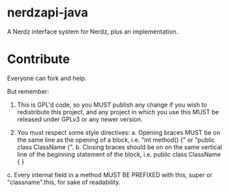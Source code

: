 nerdzapi-java
=============

A Nerdz interface system for Nerdz, plus an implementation.

Contribute
==========

Everyone can fork and help.

But remember:

1) This is GPL'd code, so you MUST publish any change if you wish to redistribute this project, and any project in which you use this MUST be released under GPLv3 or any newer version.

2) You must respect some style directives:
  a. Opening braces MUST be on the same line as the opening of a block, i.e. "int method() {" or "public class ClassName {".
  b. Closing braces should be on on the same vertical line of the beginning statement of the block, i.e.
      public class ClassName {
        <classbody>
      }
      
  c. Every internal field in a method MUST BE PREFIXED with this, super or "classname".this, for sake of readability.
  
  
